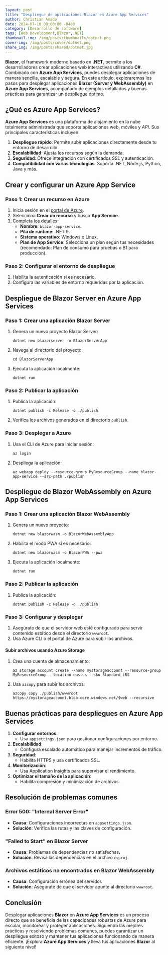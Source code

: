 ```yaml
---
layout: post
title: "Despliegue de aplicaciones Blazor en Azure App Services"
author: Christian Amado
date: 2024-07-10 00:00:00 -0400
category: [Desarrollo de software]
tags: [Web Development,Blazor,.NET]
thumbnail-img: /img/posts/thumbnails/dotnet.png
cover-img: /img/posts/cover/dotnet.png
share_img: /img/posts/shared/dotnet.jpg
---
```


**Blazor**, el framework moderno basado en **.NET**, permite a los desarrolladores crear aplicaciones web interactivas utilizando **C#**. Combinado con **Azure App Services**, puedes desplegar aplicaciones de manera sencilla, escalable y segura. En este artículo, exploraremos los pasos para desplegar aplicaciones **Blazor (Server y WebAssembly)** en **Azure App Services**, acompañado de ejemplos detallados y buenas prácticas para garantizar un despliegue óptimo.

<!--more-->

## ¿Qué es Azure App Services?

**Azure App Services** es una plataforma de alojamiento en la nube totalmente administrada que soporta aplicaciones web, móviles y *API*. Sus principales características incluyen:

1. **Despliegue rápido**: Permite subir aplicaciones directamente desde tu entorno de desarrollo.
2. **Escalabilidad**: Ajusta los recursos según la demanda.
3. **Seguridad**: Ofrece integración con certificados SSL y autenticación.
4. **Compatibilidad con varias tecnologías**: Soporta .NET, Node.js, Python, Java y más.


## Crear y configurar un Azure App Service

### Paso 1: Crear un recurso en Azure

1. Inicia sesión en el [portal de Azure](https://portal.azure.com).
2. Selecciona **Crear un recurso** y busca **App Service**.
3. Completa los detalles:
   - **Nombre**: `blazor-app-service`.
   - **Pila de runtime**: .NET 9.
   - **Sistema operativo**: Windows o Linux.
   - **Plan de App Service**: Selecciona un plan según tus necesidades (recomendado: Plan de consumo para pruebas o B1 para producción).

### Paso 2: Configurar el entorno de despliegue

1. Habilita la autenticación si es necesario.
2. Configura las variables de entorno requeridas por la aplicación.

## Despliegue de Blazor Server en Azure App Services

### Paso 1: Crear una aplicación Blazor Server

1. Genera un nuevo proyecto Blazor Server:
   ```
   dotnet new blazorserver -o BlazorServerApp
   ```
2. Navega al directorio del proyecto:
   ```
   cd BlazorServerApp
   ```
3. Ejecuta la aplicación localmente:
   ```
   dotnet run
   ```

### Paso 2: Publicar la aplicación

1. Publica la aplicación:
   ```
   dotnet publish -c Release -o ./publish
   ```
2. Verifica los archivos generados en el directorio `publish`.

### Paso 3: Desplegar a Azure

1. Usa el CLI de Azure para iniciar sesión:
   ```
   az login
   ```
2. Despliega la aplicación:
   ```
   az webapp deploy --resource-group MyResourceGroup --name blazor-app-service --src-path ./publish
   ```


## Despliegue de Blazor WebAssembly en Azure App Services

### Paso 1: Crear una aplicación Blazor WebAssembly

1. Genera un nuevo proyecto:
   ```
   dotnet new blazorwasm -o BlazorWebAssemblyApp
   ```
2. Habilita el modo PWA si es necesario:
   ```
   dotnet new blazorwasm -o BlazorPWA --pwa
   ```
3. Ejecuta la aplicación localmente:
   ```
   dotnet run
   ```

### Paso 2: Publicar la aplicación

1. Publica la aplicación:
   ```
   dotnet publish -c Release -o ./publish
   ```

### Paso 3: Configurar y desplegar

1. Asegúrate de que el servidor web esté configurado para servir contenido estático desde el directorio `wwwroot`.
2. Usa Azure CLI o el portal de Azure para subir los archivos.

#### Subir archivos usando Azure Storage

1. Crea una cuenta de almacenamiento:
   ```
   az storage account create --name mystorageaccount --resource-group MyResourceGroup --location eastus --sku Standard_LRS
   ```
2. Usa `azcopy` para subir los archivos:
   ```
   azcopy copy ./publish/wwwroot https://mystorageaccount.blob.core.windows.net/$web --recursive
   ```


## Buenas prácticas para despliegues en Azure App Services

1. **Configurar entornos**:
   - Usa `appsettings.json` para gestionar configuraciones por entorno.
2. **Escalabilidad**:
   - Configura escalado automático para manejar incrementos de tráfico.
3. **Seguridad**:
   - Habilita HTTPS y usa certificados SSL.
4. **Monitorización**:
   - Usa Application Insights para supervisar el rendimiento.
5. **Optimizar el tamaño de la aplicación**:
   - Habilita compresión y minimización de archivos.


## Resolución de problemas comunes

### Error 500: "Internal Server Error"
- **Causa**: Configuraciones incorrectas en `appsettings.json`.
- **Solución**: Verifica las rutas y las claves de configuración.

### "Failed to Start" en Blazor Server
- **Causa**: Problemas de dependencias no satisfechas.
- **Solución**: Revisa las dependencias en el archivo `csproj`.

### Archivos estáticos no encontrados en Blazor WebAssembly
- **Causa**: Configuración errónea del servidor.
- **Solución**: Asegúrate de que el servidor apunte al directorio `wwwroot`.


## Conclusión

Desplegar aplicaciones **Blazor** en **Azure App Services** es un proceso directo que se beneficia de las capacidades robustas de Azure para escalar, monitorear y proteger aplicaciones. Siguiendo las mejores prácticas y resolviendo problemas comunes, puedes garantizar un despliegue exitoso y mantener tus aplicaciones funcionando de manera eficiente. ¡Explora **Azure App Services** y lleva tus aplicaciones **Blazor** al siguiente nivel!
